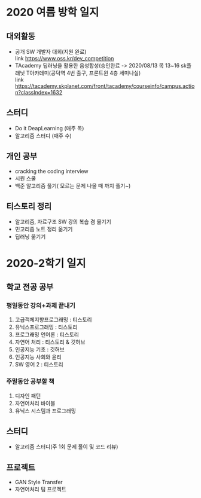 # 2020 여름 방학 일지

## 대외활동
- 공개 SW 개발자 대회(지원 완료)  
link <https://www.oss.kr/dev_competition> 
- TAcademy 딥러닝을 활용한 음성합성(승인완료 -> 2020/08/13 목 13~16 sk플래닛 T아카데미(공덕역 4번 출구, 프론트윈 4층 세미나실)  
link <https://tacademy.skplanet.com/front/tacademy/courseinfo/campus.action?classIndex=1632>

## 스터디
- Do it DeapLearning (매주 목)
- 알고리즘 스터디 (매주 수)

## 개인 공부
- cracking the coding interview
- 시원 스쿨
- 백준 알고리즘 풀기( 모르는 문제 나올 때 까지 풀기~)

## 티스토리 정리
- 알고리즘, 자료구조 SW 강의 복습 겸 옮기기
- 민고리즘 노트 정리 옮기기
- 딥러닝 옮기기

# 2020-2학기 일지

## 학교 전공 공부
### 평일동안 강의+과제 끝내기  
1. 고급객체지향프로그래밍 : 티스토리
2. 유닉스프로그래밍 : 티스토리
3. 프로그래밍 언어론 : 티스토리
4. 자연어 처리 : 티스토리 & 깃허브 
5. 인공지능 기초 : 깃허브
6. 인공지능 사회와 윤리
7. SW 영어 2 : 티스토리

### 주말동안 공부할 책
1. 디자인 패턴
2. 자연어처리 바이블
3. 유닉스 시스템과 프로그래밍

## 스터디
- 알고리즘 스터디(주 1회 문제 풀이 및 코드 리뷰)

## 프로젝트
- GAN Style Transfer 
- 자연어처리 팀 프로젝트
